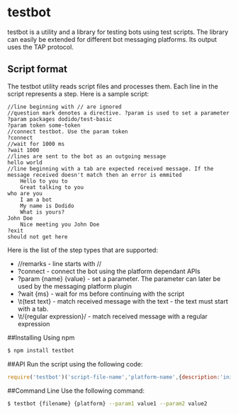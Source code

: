 testbot
========

testbot is a utility and a library for testing bots using test scripts. The library can easily be extended for 
different bot messaging platforms. Its output uses the TAP protocol.

## Script format
The testbot utility reads script files and processes them. Each line in the script represents a step. Here is a sample script:
```
//line beginning with // are ignored
//question mark denotes a directive. ?param is used to set a parameter
?param packages dodido/test-basic
?param token some-token
//connect testbot. Use the param token
?connect
//wait for 1000 ms
?wait 1000
//lines are sent to the bot as an outgoing message
hello world
//line beginning with a tab are expected received message. If the message received doesn't match then an error is emmited
	Hello to you to
	Great talking to you
who are you
	I am a bot
	My name is Dodido
	What is yours?
John Doe
	Nice meeting you John Doe
?exit
should not get here
```
Here is the list of the step types that are supported:
* //remarks - line starts with //
* ?connect - connect the bot using the platform dependant APIs
* ?param {name} {value} - set a parameter. The parameter can later be used by the messaging platform plugin
* ?wait {ms} - wait for ms before continuing with the script
* \t{test text} - match received message with the text - the text must start with a tab.
* \t/{regular expression}/ - match received message with a regular expression

##Installing
Using npm

```bash
$ npm install testbot
```
##API
Run the script using the following code:
```js
require('testbot')('script-file-name','platform-name',{description:'initial parameters to uses when running the test});
```
##Command Line
Use the following command:

```bash
$ testbot {filename} {platform} --param1 value1 --param2 value2
```